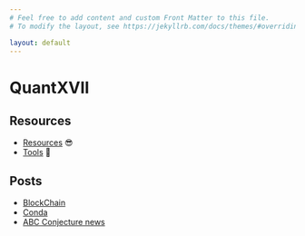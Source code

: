 ```yaml
---
# Feel free to add content and custom Front Matter to this file.
# To modify the layout, see https://jekyllrb.com/docs/themes/#overriding-theme-defaults

layout: default
---
```

# QuantXVII

## Resources

- [Resources](resources.md) :sunglasses:
- [Tools](tools.md) :wrench:

## Posts

- [BlockChain](_posts/2021-04-14-blockchain-bitcoin.md)
- [Conda](_posts/2021-04-17-conda.md)
- [ABC Conjecture news](_posts/abc-conjecture.md)
